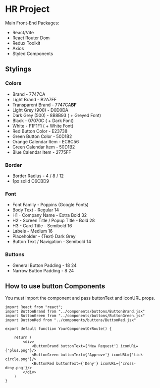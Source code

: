 # HR Project

Main Front-End Packages:
- React/Vite
- React Router Dom
- Redux Toolkit
- Axios
- Styled Components


## Stylings
### Colors
- Brand - 7747CA
- Light Brand - B2A7FF
- Transparent Brand - 7747CA**BF**
- Light Grey (900) - D0D0DA
- Dark Grey (500) - 8B8B93 ( + Greyed Font)
- Black - 07070C ( + Dark Font)
- White - F1F1F1 ( + White Font)
- Red Button Color - E23738
- Green Button Color - 50D1B2
- Orange Calendar Item - EC8C56
- Green Calendar Item - 50D1B2
- Blue Calendar Item - 2775FF

### Border
- Border Radius - 4 / 8 / 12
- 1px solid C6CBD9

### Font
- Font  Family - Poppins (Google Fonts)
- Body Text - Regular 14
- H1 - Company Name - Extra Bold 32
- H2 - Screen Title / Popup Title - Bold 28
- H3 - Card Title - Semibold 16
- Labels - Medium 16
- Placeholder - {Text} Dark Grey
- Button Text / Navigation - Semibold 14

### Buttons
- General Button Padding - 18 24
- Narrow Button Padding - 8 24


## How to use button Components
You must import the component and pass buttonText and iconURL props.
```
import React from "react";
import ButtonBrand from "../components/buttons/ButtonBrand.jsx"
import ButtonGreen from "../components/buttons/ButtonGreen.jsx"
import ButtonRed from "../components/buttons/ButtonRed.jsx"

export default function YourComponentOrRoute() {

    return (
        <div>
            <ButtonBrand buttonText={'New Request'} iconURL={'plus.png'}/>
            <ButtonGreen buttonText={'Approve'} iconURL={'tick-circle.png'}/>
            <ButtonRed buttonText={'Deny'} iconURL={'cross-deny.png'}/>
        </div>
    )
}
```